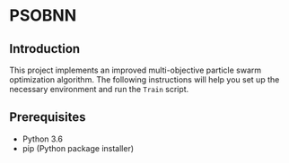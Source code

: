 # PSOBNN

## Introduction
This project implements an improved multi-objective particle swarm optimization algorithm. The following instructions will help you set up the necessary environment and run the `Train` script.

## Prerequisites
- Python 3.6
- pip (Python package installer)
